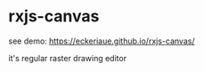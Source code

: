# rxjs-canvas

see demo: https://eckeriaue.github.io/rxjs-canvas/

it's regular raster drawing editor
